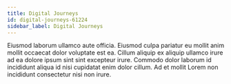 ```yaml
---
title: Digital Journeys
id: digital-journeys-61224
sidebar_label: Digital Journeys
---
```


Eiusmod laborum ullamco aute officia. Eiusmod culpa pariatur eu mollit anim mollit occaecat dolor voluptate est ea. Cillum aliquip ex aliquip ullamco irure ad ea dolore ipsum sint sint excepteur irure. Commodo dolor laborum id incididunt aliqua id nisi cupidatat enim dolor cillum. Ad et mollit Lorem non incididunt consectetur nisi non irure.

